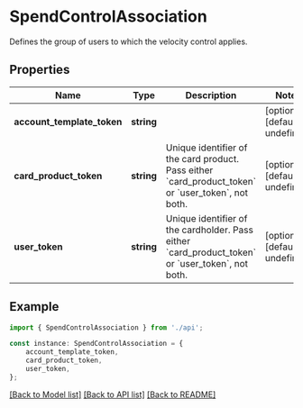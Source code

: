 # SpendControlAssociation

Defines the group of users to which the velocity control applies.

## Properties

Name | Type | Description | Notes
------------ | ------------- | ------------- | -------------
**account_template_token** | **string** |  | [optional] [default to undefined]
**card_product_token** | **string** | Unique identifier of the card product.  Pass either &#x60;card_product_token&#x60; or &#x60;user_token&#x60;, not both. | [optional] [default to undefined]
**user_token** | **string** | Unique identifier of the cardholder.  Pass either &#x60;card_product_token&#x60; or &#x60;user_token&#x60;, not both. | [optional] [default to undefined]

## Example

```typescript
import { SpendControlAssociation } from './api';

const instance: SpendControlAssociation = {
    account_template_token,
    card_product_token,
    user_token,
};
```

[[Back to Model list]](../README.md#documentation-for-models) [[Back to API list]](../README.md#documentation-for-api-endpoints) [[Back to README]](../README.md)
